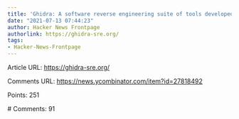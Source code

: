 ```yaml
---
title: 'Ghidra: A software reverse engineering suite of tools developed by the NSA'
date: "2021-07-13 07:44:23"
author: Hacker News Frontpage
authorlink: https://ghidra-sre.org/
tags:
- Hacker-News-Frontpage
---
```


<p>Article URL: <a href="https://ghidra-sre.org/">https://ghidra-sre.org/</a></p>
<p>Comments URL: <a href="https://news.ycombinator.com/item?id=27818492">https://news.ycombinator.com/item?id=27818492</a></p>
<p>Points: 251</p>
<p># Comments: 91</p>

